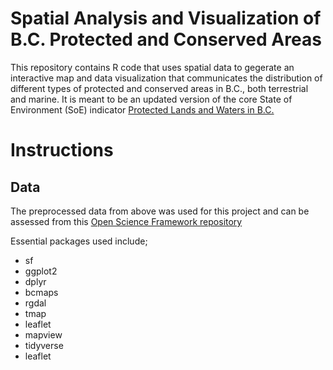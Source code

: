 # Spatial Analysis and Visualization of B.C. Protected and Conserved Areas

This repository contains R code that uses spatial data to gegerate an interactive map and data visualization that communicates the distribution of different types of protected and conserved areas in B.C., both terrestrial and marine. It is meant to be an updated version of the core State of Environment (SoE) indicator [Protected Lands and Waters in B.C.](http://www.env.gov.bc.ca/soe/indicators/land/protected-lands-and-waters.html)

# Instructions
## Data
The preprocessed data from above was used for this project and can be assessed from this [Open Science Framework repository](https://osf.io/49swq/)

Essential packages used include;

* sf
* ggplot2
* dplyr
* bcmaps
* rgdal
* tmap
* leaflet
* mapview
* tidyverse
* leaflet
